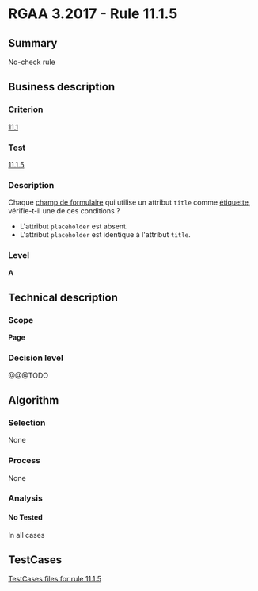 # RGAA 3.2017 - Rule 11.1.5

## Summary
No-check rule


## Business description

### Criterion
[11.1](http://references.modernisation.gouv.fr/rgaa-accessibilite/criteres.html#crit-11-1)

### Test
[11.1.5](http://references.modernisation.gouv.fr/rgaa-accessibilite/criteres.html#test-11-1-5)

### Description
<div lang="fr">Chaque <a href="http://references.modernisation.gouv.fr/rgaa-accessibilite/glossaire.html#champ-de-saisie-de-formulaire">champ de formulaire</a> qui utilise un attribut <code lang="en">title</code> comme <a href="http://references.modernisation.gouv.fr/rgaa-accessibilite/glossaire.html#tiquette-de-champs-de-formulaire">&#xE9;tiquette</a>, v&#xE9;rifie-t-il une de ces conditions&nbsp;? <ul><li>L'attribut <code lang="en">placeholder</code> est absent.</li> <li>L'attribut <code lang="en">placeholder</code> est identique &#xE0; l'attribut <code lang="en">title</code>.</li> </ul></div>

### Level
**A**


## Technical description

### Scope
**Page**

### Decision level
@@@TODO


## Algorithm

### Selection
None

### Process
None

### Analysis

#### No Tested
In all cases


##  TestCases

[TestCases files for rule 11.1.5](https://github.com/Asqatasun/Asqatasun/tree/develop/rules/rules-rgaa3.2017/src/test/resources/testcases/rgaa32017/Rgaa32017Rule110105/)


